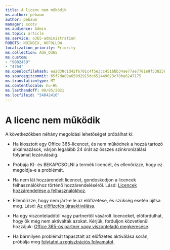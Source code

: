 ```yaml
---
title: A licenc nem működik
ms.author: pebaum
author: pebaum
manager: scotv
ms.audience: Admin
ms.topic: article
ms.service: o365-administration
ROBOTS: NOINDEX, NOFOLLOW
localization_priority: Priority
ms.collection: Adm_O365
ms.custom:
- "9002459"
- "4764"
ms.openlocfilehash: ea2d30c1d42f6701c4f5e3cc451bbb34ae77ae7781e9f5382502eeb9782ea023
ms.sourcegitcommit: b5f7da89a650d2915dc652449623c78be6247175
ms.translationtype: MT
ms.contentlocale: hu-HU
ms.lasthandoff: 08/05/2021
ms.locfileid: "54042416"
---
```

# <a name="license-not-working"></a>A licenc nem működik

A következőkben néhány megoldási lehetőséget próbálhat ki:

- Ha kiosztott egy Office 365-licencet, és nem működnek a hozzá tartozó alkalmazások, várjon legalább 24 órát az összes szinkronizálási folyamat lezárulásáig. 

- Próbája KI- és BEKAPCSOLNI a termék licencét, és ellenőrizze, hogy ez megoldja-e a problémát. 

- Ha nem lát hozzárendelt licencet, gondoskodjon a licencek felhasználókhoz történő hozzárendeléséről. Lásd: [Licencek hozzárendelése a felhasználókhoz](https://docs.microsoft.com/microsoft-365/admin/manage/assign-licenses-to-users?view=o365-worldwide).

- Ellenőrizze, hogy nem járt-e le az előfizetése, és szükség esetén újítsa meg. Lásd: [Az előfizetés újraaktiválása](https://docs.microsoft.com/alchemyinsights/reactivate-your-subscription). 

- Ha egy viszonteladótól vagy partnertől vásárolt licenceket, előfordulhat, hogy ők még nem aktiválták azokat. Kérjük, forduljon közvetlenül hozzájuk: [Office 365-ös partner vagy viszonteladó megkeresése](https://docs.microsoft.com//microsoft-365/admin/manage/find-your-partner-or-reseller).

- Ha bármilyen problémát tapasztalt az előfizetés aktiválása során, próbálja meg [folytatni a regisztrációs folyamatot](https://go.microsoft.com/fwlink/?linkid=2126800).
